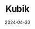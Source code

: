 ---  
layout: startup_page  
title: "Kubik"  
id: "buildkubik.com"  
permalink: "/kubikbuildkubik.com04302024/"  
website: "https://www.buildkubik.com/"  
funding_round: "Seed"  
funding_amount: "$5.2M"  
investors: "African Renaissance Partners, Endgame Capital, King Philanthropies"  
about: "Kubik transforms hard-to-recycle plastic waste into affordable, low-carbon building materials. Their products are significantly cheaper and more environmentally friendly than traditional cement-based alternatives, addressing Africa's housing and waste challenges. Kubik aims for pan-African growth, empowering female waste collectors and utilizing technology for waste traceability and impact tracking."  
markets: "Construction, Sustainability, Recycling"  
hq: "Addis Ababa, Ethiopia"  
founded_year: "2021"  
linkedin: "https://www.linkedin.com/company/buildkubik"  
twitter: "https://twitter.com/buildkubik"  
instagram: ""  
facebook: ""  
crunchbase: "https://www.crunchbase.com/organization/kubik-1962"  
pitchbook: "https://pitchbook.com/profiles/company/482280-04"  

date_display: "30-Apr-2024"  
date: "2024-04-30"

# SEO Optimization  
meta_title: "Kubik - Seed Funding ($5.2M)"  
meta_description: "Kubik, Kubik transforms hard-to-recycle plastic waste into affordable, low-carbon building materials. Their products are significantly cheaper and more envir..."  
meta_keywords: "Kubik, Construction, Sustainability, Recycling, Seed funding"  
canonical_url: "https://startup.projectstartups.com/kubikbuildkubik.com04302024/"  
---